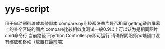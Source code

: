 # yys-script
用于自动刷御魂或其他副本
compare.py比较两张图片是否相同
getImg截取屏幕上的某个区域的图片
compare比较相似度测试一般0.9以上可以认为是相同图片
cmd命令行 当前路径下python Controller.py即可运行
请确保阴阳师pc端窗口没有缩放和移动（放置在最前端）
